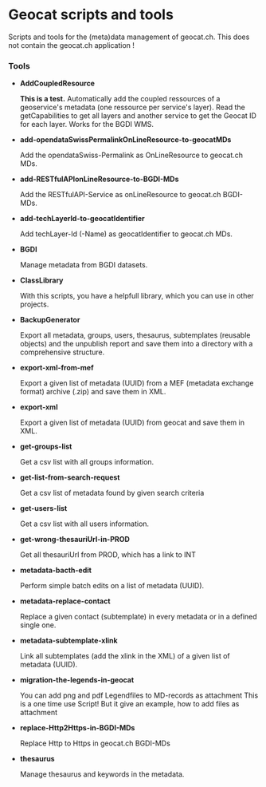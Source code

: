 # Geocat scripts and tools
Scripts and tools for the (meta)data management of geocat.ch. This does not contain the geocat.ch application !
### Tools

* **AddCoupledResource**

  **This is a test.** Automatically add the coupled ressources of a geoservice's metadata (one ressource per service's layer). 
  Read the getCapabilities to get all layers and another service to get the Geocat ID for each layer. Works  for the BGDI WMS.

* **add-opendataSwissPermalinkOnLineResource-to-geocatMDs**

  Add the opendataSwiss-Permalink as OnLineResource to geocat.ch MDs.

* **add-RESTfulAPIonLineResource-to-BGDI-MDs**

  Add the RESTfulAPI-Service as onLineResource to geocat.ch BGDI-MDs.
  
* **add-techLayerId-to-geocatIdentifier**

  Add techLayer-Id (-Name) as geocatIdentifier to geocat.ch MDs.
  
* **BGDI**

  Manage metadata from BGDI datasets. 

* **ClassLibrary**

  With this scripts, you have a helpfull library, which you can use in other projects.
  
* **BackupGenerator**

  Export all metadata, groups, users, thesaurus, subtemplates (reusable objects) and the unpublish report 
  and save them into a directory with a comprehensive structure.

* **export-xml-from-mef**

  Export a given list of metadata (UUID) from a MEF (metadata exchange format) archive (.zip) and save them in XML.

* **export-xml**

  Export a given list of metadata (UUID) from geocat and save them in XML.

* **get-groups-list**

  Get a csv list with all groups information.

* **get-list-from-search-request**

  Get a csv list of metadata found by given search criteria

* **get-users-list**

  Get a csv list with all users information.

* **get-wrong-thesauriUrl-in-PROD**

  Get all thesauriUrl from PROD, which has a link to INT
  
* **metadata-bacth-edit**

  Perform simple batch edits on a list of metadata (UUID).

* **metadata-replace-contact**

  Replace a given contact (subtemplate) in every metadata or in a defined single one.

* **metadata-subtemplate-xlink**

  Link all subtemplates (add the xlink in the XML) of a given list of metadata (UUID).

* **migration-the-legends-in-geocat**

  You can add png and pdf Legendfiles to MD-records as attachment
  This is a one time use Script! But it give an example, how to add files as attachment

* **replace-Http2Https-in-BGDI-MDs**

  Replace Http to Https in geocat.ch BGDI-MDs
  
* **thesaurus**

  Manage thesaurus and keywords in the metadata.
